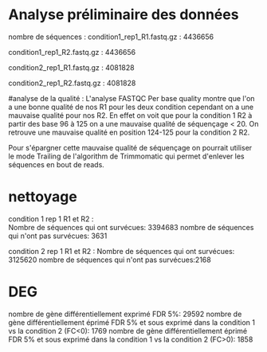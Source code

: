# Analyse préliminaire des données
nombre de séquences : 
condition1_rep1_R1.fastq.gz : 4436656

condition1_rep1_R2.fastq.gz : 4436656

condition2_rep1_R1.fastq.gz : 4081828

condition2_rep1_R2.fastq.gz : 4081828


#analyse de la qualité : 
L'analyse FASTQC Per base quality montre que l'on a une bonne qualité de nos R1 pour les deux condition cependant on a une mauvaise qualité pour nos R2. En effet on voit que pour la condition 1 R2 à partir des base 96 à 125 on a une mauvaise qualité de séquençage < 20. On retrouve une mauvaise qualité en position 124-125 pour la condition 2 R2. 

Pour s'épargner cette mauvaise qualité de séquençage on pourrait utiliser le mode Trailing de l'algorithm de Trimmomatic qui permet d'enlever les séquences en bout de reads. 



# nettoyage 

condition 1 rep 1 R1 et R2 :  
Nombre de séquences qui ont survécues: 3394683
nombre de séquences qui n'ont pas survécues: 3631

condition 2 rep 1 R1 et R2 : 
Nombre de séquences qui ont survécues: 3125620
nombre de séquences qui n'ont pas survécues:2168

# DEG 
nombre de gène différentiellement exprimé FDR 5%: 29592
nombre de gène différentiellement éprimé FDR 5% et sous exprimé dans la condition 1 vs la condition 2 (FC<0): 1769
nombre de gène différentiellement éprimé FDR 5% et sous exprimé dans la condition 1 vs la condition 2 (FC>0): 1858




